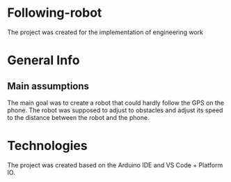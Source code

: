 # Following-robot
The project was created for the implementation of engineering work
# General Info
## Main assumptions
The main goal was to create a robot that could hardly follow the GPS on the phone. 
The robot was supposed to adjust to obstacles and adjust its speed to the distance between the robot and the phone.

# Technologies
The project was created based on the Arduino IDE and VS Code + Platform IO.
